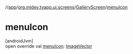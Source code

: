 //[app](../../../index.md)/[org.mjdev.tvapp.ui.screens](../index.md)/[GalleryScreen](index.md)/[menuIcon](menu-icon.md)

# menuIcon

[androidJvm]\
open override val [menuIcon](menu-icon.md): [ImageVector](https://developer.android.com/reference/kotlin/androidx/compose/ui/graphics/vector/ImageVector.html)
